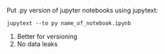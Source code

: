 Put .py version of jupyter notebooks using jupytext:
```
jupytext --to py name_of_notebook.ipynb
```
1) Better for versioning
2) No data leaks
